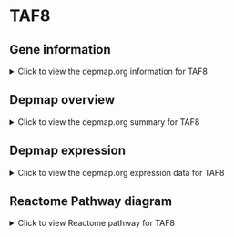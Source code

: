 <h1>TAF8</h1>

<h2>Gene information</h2>
<details>
  <summary>Click to view the depmap.org information for TAF8</summary>
  <iframe src="https://depmap.org/portal/gene/TAF8?tab=about" style="border:none;width:100%;height:800px"></iframe>
</details>

<h2>Depmap overview</h2>
<details>
  <summary>Click to view the depmap.org summary for TAF8</summary>
  <iframe src="https://depmap.org/portal/gene/TAF8?tab=overview" style="border:none;width:100%;height:800px"></iframe>
</details>

<h2>Depmap expression</h2>
<details>
  <summary>Click to view the depmap.org expression data for TAF8</summary>
  <iframe src="https://depmap.org/portal/gene/TAF8?tab=characterization" style="border:none;width:100%;height:800px"></iframe>
</details>



<h2>Reactome Pathway diagram</h2>
<details>
  <summary>Click to view Reactome pathway for TAF8</summary>
  <p>RNA polymerase II transcribes snRNA genes</p>
  <iframe src="https://reactome.org/PathwayBrowser/#/R-HSA-6807505" style="border:none;width:100%;height:800px"></iframe>
</details>



